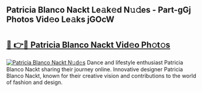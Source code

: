 ## Patricia Blanco Nackt Le𝚊k𝚎d N𝚞𝚍es - Part-gGj Photos Vid𝚎o Le𝚊ks jGOcW

# <h2><a href="http://fb7vu0.evod.top/?m=Patricia+Blanco+Nackt">🔗 👉🔴 Patricia Blanco Nackt Vid𝚎o Ph𝚘t𝚘s</a></h2>

[![Patricia Blanco Nackt N𝚞d𝚎s](https://i.imgur.com/8V9OHl7.gif)](http://fb7vu0.evod.top/?m=Patricia+Blanco+Nackt)
Dance and lifestyle enthusiast Patricia Blanco Nackt sharing their journey online. Innovative designer Patricia Blanco Nackt, known for their creative vision and contributions to the world of fashion and design. 
